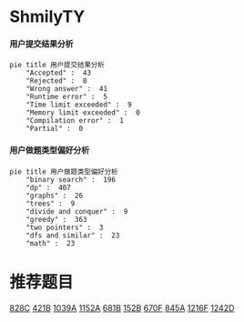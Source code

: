 # ShmilyTY

<!-- tabs:start -->



#### **用户提交结果分析**

```mermaid
pie title 用户提交结果分析
    "Accepted" :  43
    "Rejected" :  0
    "Wrong answer" :  41
    "Runtime error" :  5
    "Time limit exceeded" :  9
    "Memory limit exceeded" :  0
    "Compilation error" :  1
    "Partial" :  0
```

#### **用户做题类型偏好分析**

```mermaid
pie title 用户做题类型偏好分析
    "binary search" :  196
    "dp" :  407
    "graphs" :  26
    "trees" :  9
    "divide and conquer" :  9
    "greedy" :  363
    "two pointers" :  3
    "dfs and similar" :  23
    "math" :  23
```



<!-- tabs:end -->
# 推荐题目
[828C](https://codeforces.com/contest/828/problem/C)
[421B](https://codeforces.com/contest/421/problem/B)
[1039A](https://codeforces.com/contest/1039/problem/A)
[1152A](https://codeforces.com/contest/1152/problem/A)
[681B](https://codeforces.com/contest/681/problem/B)
[152B](https://codeforces.com/contest/152/problem/B)
[670F](https://codeforces.com/contest/670/problem/F)
[845A](https://codeforces.com/contest/845/problem/A)
[1216F](https://codeforces.com/contest/1216/problem/F)
[1242D](https://codeforces.com/contest/1242/problem/D)
